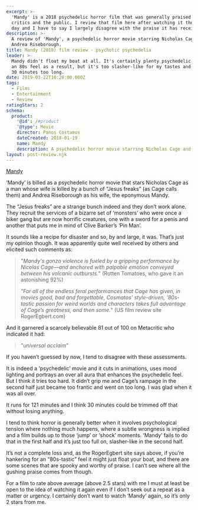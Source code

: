```yaml
---
excerpt: >-
  'Mandy' is a 2018 psychedelic horror film that was generally praised by
  critics and the public. I review that film here after watching it the other
  day and I have to say I largely disagree with the praise it has received.
description: >-
  A review of 'Mandy', a psychedelic horror movie starring Nicholas Cage and
  Andrea Riseborough.
title: Mandy (2018) film review - psychotic psychedelia
leader: >-
  Mandy didn't float my boat at all. It's certainly plenty psychedelic and has
  an 80s feel as a result, but it's too slasher-like for my tastes and is about
  30 minutes too long.
date: 2019-03-22T10:20:00.000Z
tags:
  - Films
  - Entertainment
  - Review
ratingStars: 2
schema:
  product:
    '@id': /#product
    '@type': Movie
    director: Panos Costamos
    dateCreated: 2018-01-19
    name: Mandy
    description: A psychedelic horror movie starring Nicholas Cage and Andrea Riseborough.
layout: post-review.njk
---
```

 

[Mandy](/assets/images/posts/2019/03/2019-03-22-mandy-film.jpg "caption=Mandy poster|@itemprop=image|class=s33 left")

‘Mandy’ is billed as a psychedelic horror movie that stars Nicholas Cage as a man whose wife is killed by a bunch of “Jesus freaks” (as Cage calls them) and Andrea Riseborough as his wife, the eponymous Mandy.

The “Jesus freaks” are a strange bunch indeed and they don’t work alone. They recruit the services of a bizarre set of ‘monsters’ who were once a biker gang but are now horrific creatures, one with a sword for a penis and another that puts me in mind of Clive Barker’s ‘Pin Man’.

It sounds like a recipe for disaster and so, by and large, it was. That’s just my opinion though. It was apparently quite well received by others and elicited such comments as:

> "_Mandy's gonzo violence is fueled by a gripping performance by Nicolas Cage—and anchored with palpable emotion conveyed between his volcanic outbursts._" (Rotten Tomatoes, who gave it an astonishing 92%)
> 
> “_For all of the endless feral performances that Cage has given, in movies good, bad and forgettable, Cosmatos’ style-driven, ‘80s-tastic passion for weird worlds and characters takes full advantage of Cage’s greatness, and then some._" (US film review site RogerEgbert.com)

And it garnered a scarcely believable 81 out of 100 on Metacritic who indicated it had:

>  "_universal acclaim_"

If you haven’t guessed by now, I tend to disagree with these assessments.

It is indeed a ‘psychedelic’ movie and it cuts in animations, uses mood lighting and portrays an over all aura that enhances the psychedelic feel. But I think it tries too hard. It didn’t grip me and Cage’s rampage in the second half just became too frantic and went on too long. I was glad when it was all over.

It runs for 121 minutes and I think 30 minutes could be trimmed off that without losing anything.

I tend to think horror is generally better when it involves psychological tension where nothing much happens, where a subtle wrongness is implied and a film builds up to those ‘jump’ or ‘shock’ moments. ‘Mandy’ fails to do that in the first half and it’s just too full on, slasher-like in the second half. 

It’s not a complete loss and, as the RogerEgbert site says above, if you’re hankering for an “80s-tastic” feel it might just float your boat, and there are some scenes that are spooky and worthy of praise. I can’t see where all the gushing praise comes from though.

For a film to rate above average (above 2.5 stars) with me I must at least be open to the idea of watching it again even if I don’t seek out a repeat as a matter or urgency. I certainly don’t want to watch ‘Mandy’ again, so it’s only 2 stars from me.

 

